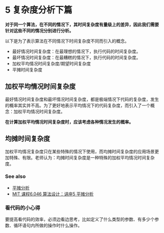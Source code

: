 # 5 复杂度分析下篇

**对于同一个算法，在不同的情况下，其时间复杂度有量级上的差异，因此我们需要针对这些不同的情况分别进行分析。**

以下是为了表示算法在不同情况下时间复杂度不同而引入的概念。

* 最好情况时间复杂度：在最理想的情况下，执行代码的时间复杂度。
* 最坏情况时间复杂度：在最糟糕的情况下，执行代码的时间复杂度。
* 加权平均情况时间复杂度/期望时间复杂度
* 平摊时间复杂度

## 加权平均情况时间复杂度

最好情况时间复杂度和最坏情况时间复杂度，都是极端情况下代码的复杂度，发生的概率其实并不高。为了更好地表示平均情况下的代码复杂度，而引入了一个概念：加权平均情况时间复杂度。

**在计算加权平均情况时间复杂度时，应该考虑各种情况发生的概率。**

## 均摊时间复杂度

加权平均情况复杂度只在某些特殊的情况下使用，而均摊时间复杂度的应用场景更加特殊、有限。老师认为：均摊时间复杂度是一种特殊的加权平均情况时间复杂度。

### See also

* [平摊分析](https://zh.wikipedia.org/zh-hans/%E5%B9%B3%E6%91%8A%E5%88%86%E6%9E%90)
* [MIT 课程6.046 算法设计：讲座5 平摊分析](https://www.bilibili.com/video/av12225591?from=search&seid=15719192679314988474)

### 看代码的小心得

要提高看代码的效率，必须边看边思考，比如定义了什么类型的参数、有多少个参数、循环语句内所做的操作时什么操作。
